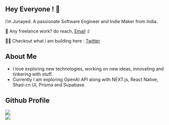 <img src="https://github.com/amandewatnitrr/amandewatnitrr/raw/main/header_.png" alt style="max-width: 100%;" />
<h2> Hey Everyone ! 👋</h2>
<p>I’m Junayed. A passionate Software Engineer and Indie Maker from India.</p>


<p>💼 Any freelance work? do reach, <a href="mailto:junayedrahaman98@yahoo.com">Email</a> :)</p>
<p>🧑‍💻 Checkout what i am building here : <a href="https://twitter.com/junayed_rahaman">Twitter</a></p>

<h2> About Me </h2>
<ul><li>I love exploring new technologies, working on new ideas, innovating and tinkering with stuff.</li>
<li>Currently I am exploring OpenAI API along with NEXT.js, React Native, Shad-cn UI, Prisma and Supabase.</li>
</ul>

## Github Profile
![](https://github-readme-stats.vercel.app/api?username=junayedrahaman50&theme=radical&hide_border=false&include_all_commits=true&count_private=true)<br/>
![](https://github-readme-streak-stats.herokuapp.com/?user=junayedrahaman50&theme=radical&hide_border=false)
